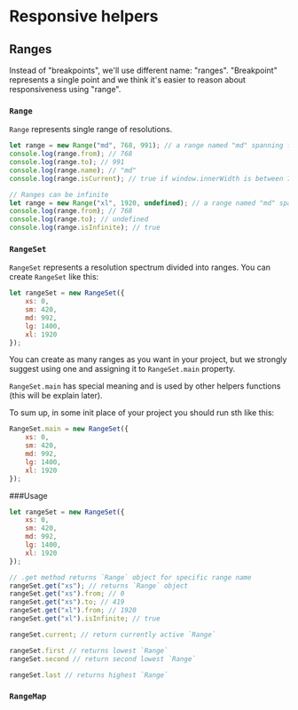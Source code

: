 # Responsive helpers

## Ranges

Instead of "breakpoints", we'll use different name: "ranges". "Breakpoint" represents a single point and we think it's easier to reason about responsiveness using "range".

### `Range`

`Range` represents single range of resolutions.

```javascript
let range = new Range("md", 768, 991); // a range named "md" spanning from 768 to 991.
console.log(range.from); // 768
console.log(range.to); // 991
console.log(range.name); // "md"
console.log(range.isCurrent); // true if window.innerWidth is between 768 and 991, otherwise false

// Ranges can be infinite
let range = new Range("xl", 1920, undefined); // a range named "md" spanning from 768 to 991.
console.log(range.from); // 768
console.log(range.to); // undefined
console.log(range.isInfinite); // true
```


### `RangeSet`

`RangeSet` represents a resolution spectrum divided into ranges. You can create `RangeSet` like this:

```javascript
let rangeSet = new RangeSet({
    xs: 0,
    sm: 420,
    md: 992,
    lg: 1400,
    xl: 1920
});
```

You can create as many ranges as you want in your project, but we strongly suggest using one and assigning it to `RangeSet.main` property.

`RangeSet.main` has special meaning and is used by other helpers functions (this will be explain later).

To sum up, in some init place of your project you should run sth like this:

```javascript
RangeSet.main = new RangeSet({
    xs: 0,
    sm: 420,
    md: 992,
    lg: 1400,
    xl: 1920
});
```

###Usage

```javascript
let rangeSet = new RangeSet({
    xs: 0,
    sm: 420,
    md: 992,
    lg: 1400,
    xl: 1920
});

// .get method returns `Range` object for specific range name
rangeSet.get("xs"); // returns `Range` object
rangeSet.get("xs").from; // 0
rangeSet.get("xs").to; // 419
rangeSet.get("xl").from; // 1920
rangeSet.get("xl").isInfinite; // true

rangeSet.current; // return currently active `Range`

rangeSet.first // returns lowest `Range`
rangeSet.second // return second lowest `Range`

rangeSet.last // returns highest `Range`

```

### `RangeMap`
